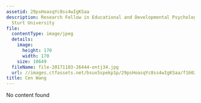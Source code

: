 ```yaml
---
assetid: 29psHoasqYc8ss4wIgKSaa
description: Research Fellow in Educational and Developmental Psychology, Charles
  Sturt University
file:
  contentType: image/jpeg
  details:
    image:
      height: 170
      width: 170
    size: 10649
  fileName: file-20171103-26444-ontj34.jpg
  url: //images.ctfassets.net/bsux5spekp1p/29psHoasqYc8ss4wIgKSaa/f1602c782508bc5c4075c7ecaf95bed2/file-20171103-26444-ontj34.jpg
title: Cen Wang
---
```

No content found
